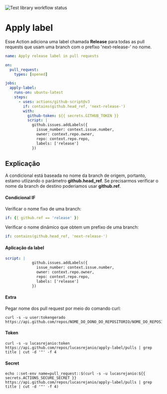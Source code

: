 ![Test library workflow status](https://github.com/tcort/markdown-link-check/workflows/Test%20library/badge.svg)

# Apply label
Esse Action adiciona uma label chamada **Release** para todas as pull requests que usam uma branch com o prefixo 'next-release-' no nome. 

```yml
name: Apply release label in pull requests 

on:
  pull_request:
    types: [opened]

jobs:
  apply-label:
    runs-on: ubuntu-latest
    steps:
      - uses: actions/github-script@v3
        if: contains(github.head_ref, 'next-release-')
        with:
          github-token: ${{ secrets.GITHUB_TOKEN }}
          script: |
            github.issues.addLabels({
              issue_number: context.issue.number,
              owner: context.repo.owner,
              repo: context.repo.repo,
              labels: ['release']
            })
```

## Explicação
A condicional está baseada no nome da branch de origem, portanto, estamo utlizando o parâmetro **github.head_ref**. Se precisarmos verificar o nome da branch de destino poderiamos usar **github.ref**.

#### Condicional IF

Verificar o nome fixo de uma branch: 
```yml
if: {{ github.ref == 'release' }}
```

Verificar o nome dinâmico que obtem um prefixo de uma branch: 
```yml
if: contains(github.head_ref, 'next-release-')
```
#### Aplicação da label

```yml
script: |
            github.issues.addLabels({
              issue_number: context.issue.number,
              owner: context.repo.owner,
              repo: context.repo.repo,
              labels: ['release']
            })
```

#### Extra
Pegar nome dos pull request por meio do comando curl: 

```console
curl -s -u user:tokengerado https://api.github.com/repos/NOME_DO_DONO_DO_REPOSITORIO/NOME_DO_REPOSITORIO/pulls
```

#### Token

```console
curl -s -u lucasrejanio:token https://api.github.com/repos/lucasrejanio/apply-label/pulls | grep title | cut -d '"' -f 4
```

#### Secret

```console
echo ::set-env name=pull_request::$(curl -s -u lucasrejanio:${{ secrets.ACTIONS_SECURE_SECRET }} https://api.github.com/repos/lucasrejanio/apply-label/pulls | grep title | cut -d '"' -f 4)
```
